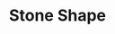 ---
title: "Stone Shape"
permalink: /spells/stone-shape/
tags:
  - Spell
available_for:
  - Cleric
  - Druid
  - Wizard
level: "4th Level"
school: "Transmutation"
range: "Touch"
comp:
  - V
  - S
  - M
material: "soft clay, to be crudely worked into the desired shape for the stone object."
description: |
  You touch a stone object of Medium size or smaller or a section of stone no more than 5 feet in any dimension and form it into any shape that suits your purpose. So, for example, you could shape a large rock into a weapon, idol, or coffer, or make a small passage through a wall, as long as the wall is less than 5 feet thick. You could also shape a stone door or its frame to seal the door shut. The object you create can have up to two hinges and a latch, but finer mechanical detail isn't possible.
excerpt: "You touch a stone object of Medium size or smaller or a section of stone no more than 5 feet in any dimension and form it into any shape that suits your purpose."
source: "Basic Rules"
---
